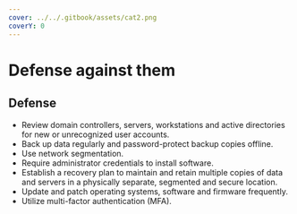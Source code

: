 ```yaml
---
cover: ../../.gitbook/assets/cat2.png
coverY: 0
---
```


# Defense against them

## Defense

* Review domain controllers, servers, workstations and active directories for new or unrecognized user accounts.
* Back up data regularly and password-protect backup copies offline.
* Use network segmentation.
* Require administrator credentials to install software.
* Establish a recovery plan to maintain and retain multiple copies of data and servers in a physically separate, segmented and secure location.
* Update and patch operating systems, software and firmware frequently.
* Utilize multi-factor authentication (MFA).

